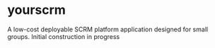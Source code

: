 # yourscrm
A low-cost deployable SCRM platform application designed for small groups. Initial construction in progress
